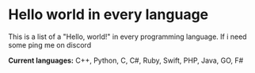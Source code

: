 # Hello world in every language
This is a list of a "Hello,  world!" in every programming language. If i need some ping me on discord

**Current languages:** C++, Python, C, C#, Ruby, Swift, PHP, Java, GO, F#
